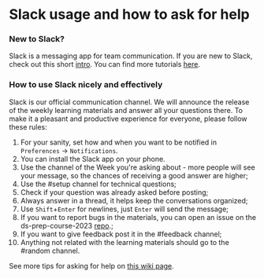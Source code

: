 # Slack usage and how to ask for help

### New to Slack?
Slack is a messaging app for team communication. If you are new to Slack, check out this short [intro](https://slack.com/help/articles/360059928654-How-to-use-Slack--your-quick-start-guide). You can find more tutorials [here](https://slack.com/help/categories/360000049063).

### How to use Slack nicely and effectively
Slack is our official communication channel. We will announce the release of the weekly learning materials and answer all your questions there. To make it a pleasant and productive experience for everyone, please follow these rules:

1. For your sanity, set how and when you want to be notified in `Preferences` -> `Notifications`.
1. You can install the Slack app on your phone.
1. Use the channel of the Week you're asking about - more people will see your message, so the chances of receiving a good answer are higher;
1. Use the #setup channel for technical questions;
1. Check if your question was already asked before posting;
1. Always answer in a thread, it helps keep the conversations organized;
1. Use `Shift`+`Enter` for newlines, just `Enter` will send the message;
1. If you want to report bugs in the materials, you can open an issue on the ds-prep-course-2023 [repo](https://github.com/LDSSA/ds-prep-course-2023/issues/).;
1. If you want to give feedback post it in the #feedback channel;
1. Anything not related with the learning materials should go to the #random channel.

See more tips for asking for help on [this wiki page](https://ldssa.github.io/wiki/DS%20Prep%20Course/Data-Science-Prep-Course/#how-to-ask-for-help).
